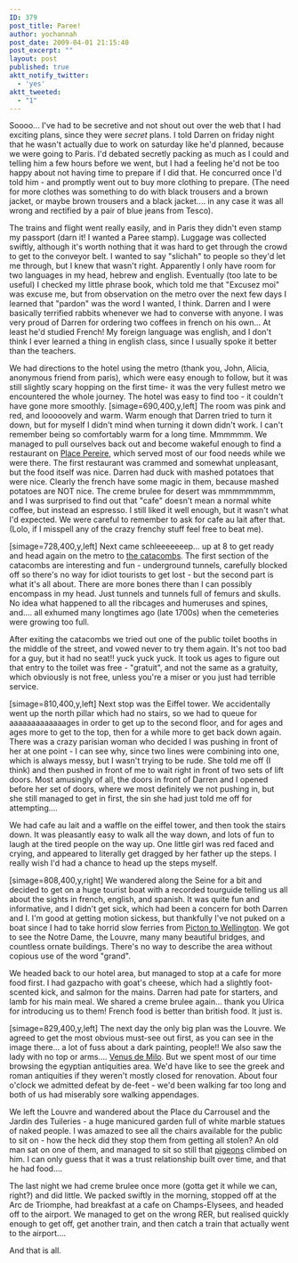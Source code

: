 ```yaml
---
ID: 379
post_title: Paree!
author: yochannah
post_date: 2009-04-01 21:15:40
post_excerpt: ""
layout: post
published: true
aktt_notify_twitter:
  - 'yes'
aktt_tweeted:
  - "1"
---
```

Soooo... I've had to be secretive and not shout out over the web that I had exciting plans, since they were <em>secret</em> plans. I told Darren on friday night that he wasn't actually due to work on saturday like he'd planned, because we were going to Paris. I'd debated secretly packing as much as I could and telling him a few hours before we went, but I had a feeling he'd not be too happy about not having time to prepare if I did that. He concurred once I'd told him - and promptly went out to buy more clothing to prepare. (The need for more clothes was something to do with black trousers and a brown jacket, or maybe brown trousers and a black jacket.... in any case it was all wrong and rectified by a pair of blue jeans from Tesco).

The trains and flight went really easily, and in Paris they didn't even stamp my passport (darn it! I wanted a Paree stamp).  Luggage was collected swiftly, although it's worth nothing that it was hard to get through the crowd to get to the conveyor belt. I wanted to say "slichah" to people so they'd let me through, but I knew that wasn't right. Apparently I only have room for two languages in my head, hebrew and english. Eventually (too late to be useful) I checked my little phrase book, which told me that "Excusez moi" was excuse me, but from observation on the metro over the next few days I learned that "pardon" was the word I wanted, I think. Darren and I were basically terrified rabbits whenever we had to converse with anyone. I was very proud of Darren for ordering two coffees in french on his own... At least he'd studied French! My foreign language was english, and I don't think I ever learned a thing in english class, since I usually spoke it better than the teachers.

We had directions to the hotel using the metro (thank you, John, Alicia, anonymous friend from paris), which were easy enough to follow, but it was still slightly scary hopping on the first time- it was the very fullest metro we encountered the whole journey. The hotel was easy to find too - it couldn't have gone more smoothly. [simage=690,400,y,left] The room was pink and red, and looooovely and warm. Warm enough that Darren tried to turn it down, but for myself I didn't mind when turning it down didn't work. I can't remember being so comfortably warm for a long time.  Mmmmmm. We managed to pull ourselves back out and become wakeful enough to find a restaurant on <a href="http://www.visualtravelguide.org/medium/France-Paris-17eme-Arrondissement-Place-Pereire.html">Place Pereire</a>, which served most of our food needs while we were there. The first restaurant was crammed and somewhat unpleasant, but the food itself was nice. Darren had duck with mashed potatoes that were nice. Clearly the french have some magic in them, because mashed potatoes are NOT nice. The creme brulee for desert was mmmmmmmm, and I was surprised to find out that "cafe" doesn't mean a normal white coffee, but instead an espresso. I still liked it well enough, but it wasn't what I'd expected. We were careful to remember to ask for cafe au lait after that. (Lolo, if I misspell any of the crazy frenchy stuff feel free to beat me). 

[simage=728,400,y,left] Next came schleeeeeeep... up at 8 to get ready and head again on the metro to <a href="http://en.wikipedia.org/wiki/Catacombs_of_Paris">the catacombs</a>. The first section of the catacombs are interesting and fun - underground tunnels, carefully blocked off so there's no way for idiot tourists to get lost - but the second part is what it's all about. There are more bones there than I can possibly encompass in my head. Just tunnels and tunnels full of femurs and skulls. No idea what happened to all the ribcages and humeruses and spines, and.... all exhumed many longtimes ago (late 1700s) when the cemeteries were growing too full.  

After exiting the catacombs we tried out one of the public toilet booths in the middle of the street, and vowed never to try them again. It's not too bad for a guy, but it had no seat!! yuck yuck yuck. It took us ages to figure out that entry to the toilet was free - "gratuit", and not the same as a gratuity, which obviously is not free, unless you're a miser or you just had terrible service. 

[simage=810,400,y,left] 	Next stop was the Eiffel tower. We accidentally went up the north pillar which had no stairs, so we had to queue for aaaaaaaaaaaaages in order to get up to the second floor, and for ages and ages more to get to the top, then for a while more to get back down again. There was a crazy parisian woman who decided I was pushing in front of her at one point - I can see why, since two lines were combining into one, which is always messy, but I wasn't trying to be rude. She told me off (I think) and then pushed in front of me to wait right in front of two sets of lift doors. Most amusingly of all, the doors in front of Darren and I opened before her set of doors, where we most definitely we not pushing in, but she still managed to get in first, the sin she had just told me off for attempting.... 

We had cafe au lait and a waffle on the eiffel tower, and then took the stairs down. It was pleasantly easy to walk all the way down, and lots of fun to laugh at the tired people on the way up. One little girl was red faced and crying, and appeared to literally get dragged by her father up the steps. I really wish I'd had a chance to head up the steps myself. 

[simage=808,400,y,right] 	We wandered along the Seine for a bit and decided to get on a huge tourist boat with a recorded tourguide telling us all about the sights in french, english, and spanish. It was quite fun and informative, and I didn't get sick, which had been a concern for both Darren and I. I'm good at getting motion sickess, but thankfully I've not puked on a boat since I had to take horrid slow ferries from <a href="http://en.wikipedia.org/wiki/Picton,_New_Zealand">Picton to Wellington</a>. We got to see the Notre Dame, the Louvre, many many beautiful bridges, and countless ornate buildings. There's no way to describe the area without copious use of the word "grand".  

We headed back to our hotel area, but managed to stop at a cafe for more food first. I had gazpacho with goat's cheese, which had a slightly foot-scented kick, and salmon for the mains. Darren had pate for starters, and lamb for his main meal. We shared a creme brulee again... thank you Ulrica for introducing us to them! French food is better than british food. It just is. 

[simage=829,400,y,left] 	The next day the only big plan was the Louvre. We agreed to get the most obvious must-see out first, as you can see in the image there... a lot of fuss about a dark painting, people!! We also saw the lady with no top or arms.... <a href="http://picasaweb.google.co.uk/lh/photo/jvi2RUacGvq_fqRDyQ9MbQ?feat=directlink">Venus de Milo</a>. But we spent most of our time browsing the egyptian antiquities area. We'd have like to see the greek and roman antiquities if they weren't mostly closed for renovation. About four o'clock we admitted defeat by de-feet - we'd been walking far too long and both of us had miserably sore walking appendages. 

We left the Louvre and wandered about the Place du Carrousel and the Jardin des Tuileries - a huge manicured garden full of white marble statues of naked people. I was amazed to see all the chairs available for the public to sit on - how the heck did they stop them from getting all stolen? An old man sat on one of them, and managed to sit so still that <a href="http://picasaweb.google.co.uk/lh/photo/4duC8RWUU5VRb40mM3XUVw?feat=directlink">pigeons</a> climbed on him. I can only guess that it was a trust relationship built over time, and that he had food.... 

The last night we had creme brulee once more (gotta get it while we can, right?) and did little. We packed swiftly in the morning, stopped off at the Arc de Triomphe, had breakfast at a cafe on Champs-Elysees, and headed off to the airport. We managed to get on the wrong RER, but realised quickly enough to get off, get another train, and then catch a train that actually went to the airport....

And that is all.